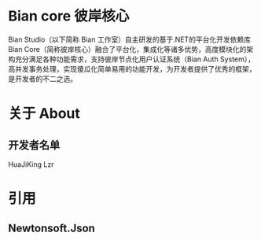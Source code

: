 ﻿# Bian core 彼岸核心

Bian Studio（以下简称 Bian 工作室）自主研发的基于.NET的平台化开发依赖库 Bian Core（简称彼岸核心）融合了平台化，集成化等诸多优势，高度模块化的架构充分满足各种功能需求，支持彼岸节点化用户认证系统（Bian Auth System），高并发事务处理，实现傻瓜化简单易用的功能开发，为开发者提供了优秀的框架，是开发者的不二之选。

# 关于 About
## 开发者名单
HuaJiKing Lzr 
# 引用
## Newtonsoft.Json